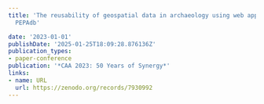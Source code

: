 ```yaml
---
title: 'The reusability of geospatial data in archaeology using web applications:
  PEPAdb'

date: '2023-01-01'
publishDate: '2025-01-25T18:09:28.876136Z'
publication_types:
- paper-conference
publication: '*CAA 2023: 50 Years of Synergy*'
links:
- name: URL
  url: https://zenodo.org/records/7930992
---
```

